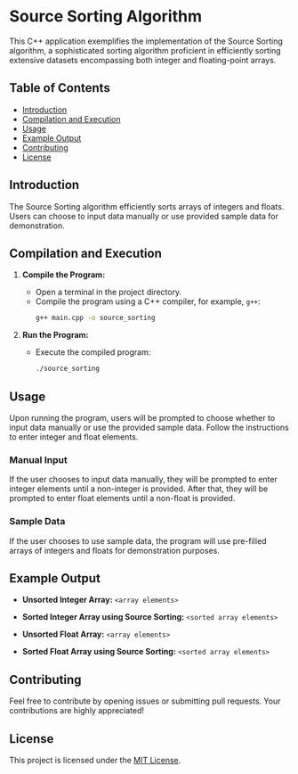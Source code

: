 # Source Sorting Algorithm

This C++ application exemplifies the implementation of the Source Sorting algorithm, a sophisticated sorting algorithm proficient in efficiently sorting extensive datasets encompassing both integer and floating-point arrays.

## Table of Contents

- [Introduction](#introduction)
- [Compilation and Execution](#compilation-and-execution)
- [Usage](#usage)
- [Example Output](#example-output)
- [Contributing](#contributing)
- [License](#license)

## Introduction

The Source Sorting algorithm efficiently sorts arrays of integers and floats. Users can choose to input data manually or use provided sample data for demonstration.

## Compilation and Execution

1. **Compile the Program:**
   - Open a terminal in the project directory.
   - Compile the program using a C++ compiler, for example, `g++`:
     ```bash
     g++ main.cpp -o source_sorting
     ```

2. **Run the Program:**
   - Execute the compiled program:
     ```bash
     ./source_sorting
     ```

## Usage

Upon running the program, users will be prompted to choose whether to input data manually or use the provided sample data. Follow the instructions to enter integer and float elements.

### Manual Input

If the user chooses to input data manually, they will be prompted to enter integer elements until a non-integer is provided. After that, they will be prompted to enter float elements until a non-float is provided.

### Sample Data

If the user chooses to use sample data, the program will use pre-filled arrays of integers and floats for demonstration purposes.

## Example Output

- **Unsorted Integer Array:** `<array elements>`
- **Sorted Integer Array using Source Sorting:** `<sorted array elements>`

- **Unsorted Float Array:** `<array elements>`
- **Sorted Float Array using Source Sorting:** `<sorted array elements>`

## Contributing

Feel free to contribute by opening issues or submitting pull requests. Your contributions are highly appreciated!

## License

This project is licensed under the [MIT License](LICENSE).
